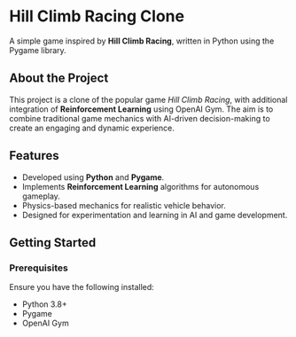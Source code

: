 # Hill Climb Racing Clone

A simple game inspired by **Hill Climb Racing**, written in Python using the Pygame library.

## About the Project

This project is a clone of the popular game *Hill Climb Racing*, with additional integration of **Reinforcement Learning** using OpenAI Gym. The aim is to combine traditional game mechanics with AI-driven decision-making to create an engaging and dynamic experience.

## Features

- Developed using **Python** and **Pygame**.
- Implements **Reinforcement Learning** algorithms for autonomous gameplay.
- Physics-based mechanics for realistic vehicle behavior.
- Designed for experimentation and learning in AI and game development.

## Getting Started

### Prerequisites

Ensure you have the following installed:

- Python 3.8+
- Pygame
- OpenAI Gym